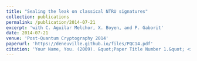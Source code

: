 ```yaml
---
title: "Sealing the leak on classical NTRU signatures"
collection: publications
permalink: /publication/2014-07-21
excerpt: 'with C. Aguilar Melchor, X. Boyen, and P. Gaborit'
date: 2014-07-21
venue: 'Post-Quantum Cryptography 2014'
paperurl: 'https://deneuville.github.io/files/PQC14.pdf'
citation: 'Your Name, You. (2009). &quot;Paper Title Number 1.&quot; <i>Journal 1</i>. 1(1).'
---
```

<!--
This paper is about the number 1. The number 2 is left for future work.

[Download paper here](http://academicpages.github.io/files/paper1.pdf)

Recommended citation: Your Name, You. (2009). "Paper Title Number 1." <i>Journal 1</i>. 1(1).
-->

